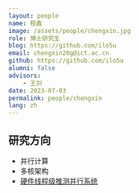 ```yaml
---
layout: people
name: 程鑫
image: /assets/people/chengxin.jpg
role: 博士研究生
blog: https://github.com/ilo5u
email: chengxin20g@ict.ac.cn
github: https://github.com/ilo5u
alumni: false
advisors:
    - 王剑
date: 2023-07-03
permalink: people/chengxin
lang: zh
---
```


## 研究方向

- 并行计算
- 多核架构
- [硬件线程级推测并行系统](/project/thread-level-speculation)